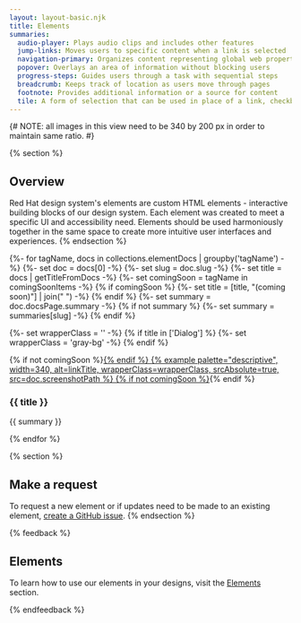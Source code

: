 ```yaml
---
layout: layout-basic.njk
title: Elements
summaries:
  audio-player: Plays audio clips and includes other features
  jump-links: Moves users to specific content when a link is selected
  navigation-primary: Organizes content representing global web properties
  popover: Overlays an area of information without blocking users
  progress-steps: Guides users through a task with sequential steps
  breadcrumb: Keeps track of location as users move through pages
  footnote: Provides additional information or a source for content
  tile: A form of selection that can be used in place of a link, checkbox, or radio button
---
```


{# NOTE: all images in this view need to be 340 by 200 px in order to maintain same ratio. #}

{% section %}
  ## Overview
  Red Hat design system's elements are custom HTML elements - interactive 
  building blocks of our design system. Each element was created to meet a 
  specific UI and accessibility need. Elements should be used harmoniously 
  together in the same space to create more intuitive user interfaces and 
  experiences.
{% endsection %}

<div class="multi-column--min-400-wide margin-top--10">
{%- for tagName, docs in collections.elementDocs | groupby('tagName') -%}
  {%- set doc = docs[0] -%}
  {%- set slug = doc.slug -%}
  {%- set title = docs | getTitleFromDocs -%}
  {%- set comingSoon = tagName in comingSoonItems  -%}
  {% if comingSoon %}
    {%- set title = [title, "(coming soon)"] | join(" ") -%}
  {% endif %}
  {%- set summary = doc.docsPage.summary -%}
  {% if not summary %}
    {%- set summary = summaries[slug] -%}
  {% endif %}

  {%- set wrapperClass = '' -%}
  {% if title in ['Dialog'] %}
    {%- set wrapperClass = 'gray-bg' -%}
  {% endif %}

  <div class="padding-stacked">
    {% if not comingSoon %}<a href="{{ doc.href | url }}">{% endif %}
      {% example palette="descriptive",
                 width=340,
                 alt=linkTitle,
                 wrapperClass=wrapperClass,
                 srcAbsolute=true,
                 src=doc.screenshotPath %}
    {% if not comingSoon %}</a>{% endif %}
    <h3>{{ title }}</h3>
    <p>{{ summary }}</p>
  </div>
{% endfor %}
</div>

{% section %}
  ## Make a request
  To request a new element or if updates need to be made to an existing element, <a href="https://github.com/RedHat-UX/red-hat-design-system/issues/new/choose" target="_blank">create a GitHub issue</a>.
{% endsection %}

{% feedback %}
  <h2>Elements</h2>
  <p>To learn how to use our elements in your designs, visit the <a href="{{ '/elements/' | url }}">Elements</a> section.</p>
{% endfeedback %}
